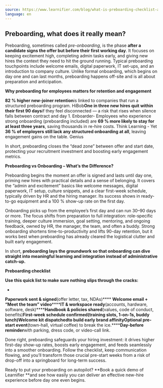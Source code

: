 ```yaml
---
source: https://www.learnifier.com/blog/what-is-preboarding-checklist-and-benefits
language: en
---
```


## **Preboarding, what does it really mean?**

Preboarding, sometimes called *pre-onboarding*, is the phase **after a candidate signs the offer but before their first working day**. It focuses on keeping excitement high, completing admin tasks early, and giving new hires the context they need to hit the ground running. Typical preboarding touchpoints include welcome emails, digital paperwork, IT set-ups, and an introduction to company culture. Unlike formal onboarding, which begins on day one and can last months, preboarding happens off-site and is all about preparation and anticipation.

**Why preboarding for employees matters for retention and engagement**

**82 % higher new-joiner retention**is linked to companies that run a structured preboarding program. HiBob**One in three new hires quit within their first 90 days**if they feel disconnected — a risk that rises when silence falls between contract and day 1. Enboarder- Employees who experience strong onboarding (preboarding included) are
**69 % more likely to stay for at least three years**, saving thousands in re-hire costs. Think Learning - Yet
**36 % of employers still lack any structured onboarding at all**, leaving engagement gains on the table. Genius

In short, preboarding closes the “dead zone” between offer and start date, protecting your recruitment investment and boosting early engagement metrics.

**Preboarding vs Onboarding – What’s the Difference?**

Preboarding begins the moment an offer is signed and lasts until day one, priming new hires with practical details and a sense of belonging. It covers the “admin and excitement” basics like welcome messages, digital paperwork, IT setup, culture snippets, and a clear first-week schedule, typically driven by HR and the hiring manager. Its success shows in ready-to-go equipment and a 100 % show-up rate on the first day.

Onboarding picks up from the employee’s first day and can run 30–90 days or more. The focus shifts from preparation to full integration: role-specific training, deeper culture immersion, goal setting, mentoring, and ongoing feedback, owned by HR, the manager, the team, and often a buddy. Strong onboarding shortens time-to-productivity and lifts 90-day retention, but it works best when preboarding has already cleared the logistical clutter and built early engagement.

In short, **preboarding lays the groundwork so that onboarding can dive straight into meaningful learning and integration instead of administrative catch-up.**

**Preboarding checklist**

**Use this quick list to make sure nothing slips through the cracks:**

-
**Paperwork sent & signed**(offer letter, tax, NDAs)**** **Welcome email + “Meet the team” video********IT & workspace ready**(accounts, hardware, software, desk)******Handbook & policies shared**(values, code of conduct, benefits)******First-week schedule confirmed**(training slots, 1-on-1s, buddy lunch)******Welcome kit dispatched**to build early brand affinity******Optional pre-start event**(town-hall, virtual coffee) to break the ice.******Day-before reminder**with parking, dress code, or video-call link.

Done right, preboarding safeguards your hiring investment: it drives higher first-day show-up rates, boosts early engagement, and feeds seamlessly into a smoother onboarding. Follow the checklist, keep communication flowing, and you’ll transform those crucial pre-start weeks from a risk of drop-off into a springboard for long-term success.

Ready to put your preboarding on autopilot? **Book a quick demo of Learnifier **and see how easily you can deliver an effective new-hire experience before day one even begins.